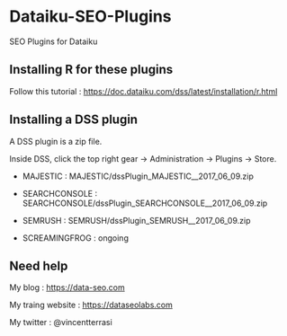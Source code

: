 # Dataiku-SEO-Plugins
SEO Plugins for Dataiku 

## Installing R for these plugins 

Follow this tutorial : https://doc.dataiku.com/dss/latest/installation/r.html

## Installing a DSS plugin

A DSS plugin is a zip file.

Inside DSS, click the top right gear → Administration → Plugins → Store.

- MAJESTIC : MAJESTIC/dssPlugin_MAJESTIC__2017_06_09.zip

- SEARCHCONSOLE : SEARCHCONSOLE/dssPlugin_SEARCHCONSOLE__2017_06_09.zip

- SEMRUSH : SEMRUSH/dssPlugin_SEMRUSH__2017_06_09.zip

- SCREAMINGFROG : ongoing

## Need help

My blog : https://data-seo.com

My traing website : https://dataseolabs.com

My twitter : @vincentterrasi


